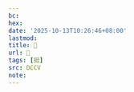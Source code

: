 ```yaml
---
bc:
hex:
date: '2025-10-13T10:26:46+08:00'
lastmod:
title: 􀔞
url: 􀔞
tags: [挺]
src: DCCV
note:
---
```

